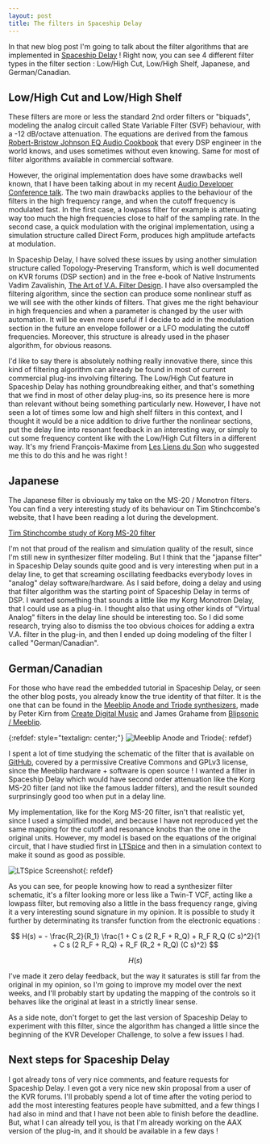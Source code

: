 ```yaml
---
layout: post
title: The filters in Spaceship Delay
---
```


In that new blog post I'm going to talk about the filter algorithms that are implemented in [Spaceship Delay](http://www.kvraudio.com/product/spaceship-delay-by-musical-entropy/details) ! Right now, you can see 4 different filter types in the filter section : Low/High Cut, Low/High Shelf, Japanese, and German/Canadian.

## Low/High Cut and Low/High Shelf

These filters are more or less the standard 2nd order filters or "biquads", modeling the analog circuit called State Variable Filter (SVF) behaviour, with a -12 dB/octave attenuation. The equations are derived from the famous [Robert-Bristow Johnson EQ Audio Cookbook](http://www.musicdsp.org/files/Audio-EQ-Cookbook.txt) that every DSP engineer in the world knows, and uses sometimes without even knowing. Same for most of filter algorithms available in commercial software. 

However, the original implementation does have some drawbacks well known, that I have been talking about in my recent [Audio Developer Conference talk](https://www.youtube.com/watch?v=esjHXGPyrhg). The two main drawbacks applies to the behaviour of the filters in the high frequency range, and when the cutoff frequency is modulated fast. In the first case, a lowpass filter for example is attenuating way too much the high frequencies close to half of the sampling rate. In the second case, a quick modulation with the original implementation, using a simulation structure called Direct Form, produces high amplitude artefacts at modulation. 

In Spaceship Delay, I have solved these issues by using another simulation structure called Topology-Preserving Transform, which is well documented on KVR forums (DSP section) and in the free e-book of Native Instruments Vadim Zavalishin, [The Art of V.A. Filter Design](https://www.native-instruments.com/fileadmin/ni_media/downloads/pdf/VAFilterDesign_1.1.1.pdf). I have also oversampled the filtering algorithm, since the section can produce some nonlinear stuff as we will see with the other kinds of filters. That gives me the right behaviour in high frequencies and when a parameter is changed by the user with automation. It will be even more useful if I decide to add in the modulation section in the future an envelope follower or a LFO modulating the cutoff frequencies. Moreover, this structure is already used in the phaser algorithm, for obvious reasons. 

I'd like to say there is absolutely nothing really innovative there, since this kind of filtering algorithm can already be found in most of current commercial plug-ins involving filtering. The Low/High Cut feature in Spaceship Delay has nothing groundbreaking either, and that's something that we find in most of other delay plug-ins, so its presence here is more than relevant without being something particularly new. However, I have not seen a lot of times some low and high shelf filters in this context, and I thought it would be a nice addition to drive further the nonlinear sections, put the delay line into resonant feedback in an interesting way, or simply to cut some frequency content like with the Low/High Cut filters in a different way. It's my friend François-Maxime from [Les Liens du Son](http://www.lesliensduson.com/) who suggested me this to do this and he was right !

## Japanese

The Japanese filter is obviously my take on the MS-20 / Monotron filters. You can find a very interesting study of its behaviour on Tim Stinchcombe's website, that I have been reading a lot during the development.

[Tim Stinchcombe study of Korg MS-20 filter](http://www.timstinchcombe.co.uk/index.php?pge=korg)

I'm not that proud of the realism and simulation quality of the result, since I'm still new in synthesizer filter modeling. But I think that the "japanse filter" in Spaceship Delay sounds quite good and is very interesting when put in a delay line, to get that screaming oscillating feedbacks everybody loves in "analog" delay software/hardware. As I said before, doing a delay and using that filter algorithm was the starting point of Spaceship Delay in terms of DSP. I wanted something that sounds a little like my Korg Monotron Delay, that I could use as a plug-in. I thought also that using other kinds of "Virtual Analog" filters in the delay line should be interesting too. So I did some research, trying also to dismiss the too obvious choices for adding a extra V.A. filter in the plug-in, and then I ended up doing modeling of the filter I called "German/Canadian".

## German/Canadian

For those who have read the embedded tutorial in Spaceship Delay, or seen the other blog posts, you already know the true identity of that filter. It is the one that can be found in the [Meeblip Anode and Triode synthesizers](https://meeblip.com/), made by Peter Kirn from [Create Digital Music](http://cdm.link/) and James Grahame from [Blipsonic / Meeblip](https://meeblip.com/).

{:refdef: style="textalign: center;"}
![Meeblip Anode and Triode]({{site.baseurl}}/images/Meeblip-synths.png){: refdef}

I spent a lot of time studying the schematic of the filter that is available on [GitHub](https://github.com/meeblip), covered by a permissive Creative Commons and GPLv3 license, since the Meeblip hardware + software is open source ! I wanted a filter in Spaceship Delay which would have second order attenuation like the Korg MS-20 filter (and not like the famous ladder filters), and the result sounded surprinsingly good too when put in a delay line.

My implementation, like for the Korg MS-20 filter, isn't that realistic yet, since I used a simplified model, and because I have not reproduced yet the same mapping for the cutoff and resonance knobs than the one in the original units. However, my model is based on the equations of the original circuit, that I have studied first in [LTSpice](http://www.linear.com/designtools/software/) and then in a simulation context to make it sound as good as possible.

![LTSpice Screenshot]({{site.baseurl}}/images/Meeblip-LTSpice.png){: refdef}

As you can see, for people knowing how to read a synthesizer filter schematic, it's a filter looking more or less like a Twin-T VCF, acting like a lowpass filter, but removing also a little in the bass frequency range, giving it a very interesting sound signature in my opinion. It is possible to study it further by determinating its transfer function from the electronic equations :

$$ H(s) = - \frac{R_2}{R_1} \frac{1 + C s (2 R_F + R_Q) + R_F R_Q (C s)^2}{1 + C s (2 R_F + R_Q) + R_F (R_2 + R_Q) (C s)^2} $$

$$ H(s) $$

I've made it zero delay feedback, but the way it saturates is still far from the original in my opinion, so I'm going to improve my model over the next weeks, and I'll probably start by updating the mapping of the controls so it behaves like the original at least in a strictly linear sense.

As a side note, don't forget to get the last version of Spaceship Delay to experiment with this filter, since the algorithm has changed a little since the beginning of the KVR Developer Challenge, to solve a few issues I had.

## Next steps for Spaceship Delay

I got already tons of very nice comments, and feature requests for Spaceship Delay. I even got a very nice new skin proposal from a user of the KVR forums. I'll probably spend a lot of time after the voting period to add the most interesting features people have submitted, and a few things I had also in mind and that I have not been able to finish before the deadline. But, what I can already tell you, is that I'm already working on the AAX version of the plug-in, and it should be available in a few days !